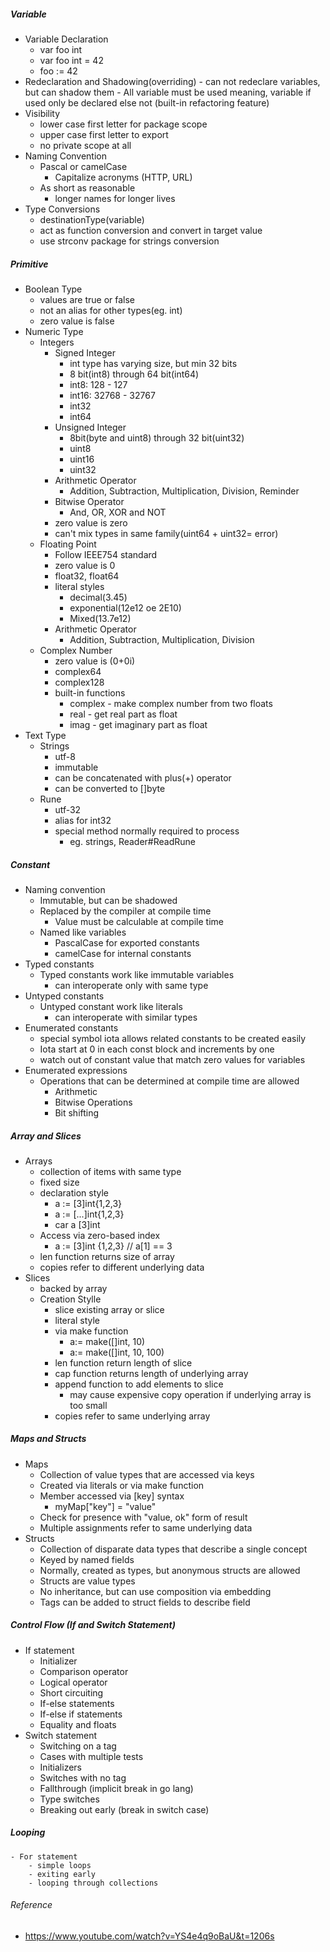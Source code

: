 ##### Variable
- Variable Declaration
    - var foo int
    - var foo int = 42
    - foo := 42
- Redeclaration and Shadowing(overriding)
        - can not redeclare variables, but can shadow them
        - All variable must be used meaning, variable if used only be declared else not (built-in refactoring feature)
- Visibility
    - lower case first letter for package scope
    - upper case first letter to export
    - no private scope at all
- Naming Convention
    - Pascal or camelCase
        - Capitalize acronyms (HTTP, URL)
    - As short as reasonable
        - longer names for longer lives
- Type Conversions
    - destinationType(variable)
    - act as function conversion and convert in target value
    - use strconv package for strings conversion

##### Primitive
- Boolean Type
    - values are true or false
    - not an alias for other types(eg. int)
    - zero value is false
- Numeric Type
    - Integers
        - Signed Integer
            - int type has varying size, but min 32 bits
            - 8 bit(int8) through 64 bit(int64)
            - int8: 128 - 127
            - int16: 32768 - 32767
            - int32
            - int64
        - Unsigned Integer
            - 8bit(byte and uint8) through 32 bit(uint32)
            - uint8
            - uint16
            - uint32
        - Arithmetic Operator
            - Addition, Subtraction, Multiplication, Division, Reminder
        - Bitwise Operator
            - And, OR, XOR and NOT
        - zero value is zero
        - can't mix types in same family(uint64 + uint32= error)
    - Floating Point
        - Follow IEEE754 standard
        - zero value is 0
        - float32, float64
        - literal styles
            - decimal(3.45)
            - exponential(12e12 oe 2E10)
            - Mixed(13.7e12)
        - Arithmetic Operator
            - Addition, Subtraction, Multiplication, Division
    - Complex Number
        - zero value is (0+0i)
        - complex64
        - complex128
        - built-in functions
            - complex - make complex number from two floats
            - real - get real part as float
            - imag - get imaginary part as float
- Text Type
    - Strings
        - utf-8
        - immutable
        - can be concatenated with plus(+) operator
        - can be converted to []byte
    - Rune
        - utf-32
        - alias for int32
        - special method normally required to process
            - eg. strings, Reader#ReadRune        
##### Constant

- Naming convention
    - Immutable, but can be shadowed
    - Replaced by the compiler at compile time
        - Value must be calculable at compile time
    - Named like variables
        - PascalCase for exported constants
        - camelCase for internal constants
- Typed constants
    - Typed constants work like immutable variables
        - can interoperate only with same type
- Untyped constants
    - Untyped constant work like literals
        - can interoperate with similar types
- Enumerated constants
    - special symbol iota allows related constants to be created easily
    - Iota start at 0 in each const block and increments by one
    - watch out of constant value that match zero values for variables
- Enumerated expressions
    - Operations that can be determined at compile time are allowed
        - Arithmetic
        - Bitwise Operations
        - Bit shifting
        
##### Array and Slices
- Arrays
    - collection of items with same type
    - fixed size
    - declaration style
        - a := [3]int{1,2,3}
        - a := [...]int{1,2,3}
        - car a [3]int
    - Access via zero-based index
        - a := [3]int {1,2,3} // a[1] == 3
    - len function returns size of array
    - copies refer to different underlying data
- Slices
    - backed by array
    - Creation Stylle
        - slice existing array or slice
        - literal style
        - via make function
            - a:= make([]int, 10)
            - a:= make([]int, 10, 100)
        - len function return length of slice
        - cap function returns length of underlying array
        - append function to add elements to slice
            - may cause expensive copy operation if underlying array is too small
        - copies refer to same underlying array
        
##### Maps and Structs
- Maps
    - Collection of value types that are accessed via keys
    - Created via literals or via make function
    - Member accessed via [key] syntax
        - myMap["key"] = "value"
    - Check for presence with "value, ok" form of result
    - Multiple assignments refer to same underlying data
- Structs
    - Collection of disparate data types that describe a single concept
    - Keyed by named fields
    - Normally, created as types, but anonymous structs are allowed
    - Structs are value types
    - No inheritance, but can use composition via embedding
    - Tags can be added to struct fields to describe field
    
##### Control Flow (If and Switch Statement) 
- If statement
    - Initializer
    - Comparison operator
    - Logical operator
    - Short circuiting
    - If-else statements
    - If-else if statements
    - Equality and floats
- Switch statement
    - Switching on a tag
    - Cases with multiple tests
    - Initializers
    - Switches with no tag
    - Fallthrough (implicit break in go lang)
    - Type switches
    - Breaking out early (break in switch case)

##### Looping
    - For statement
        - simple loops
        - exiting early
        - looping through collections

###### Reference
- https://www.youtube.com/watch?v=YS4e4q9oBaU&t=1206s
